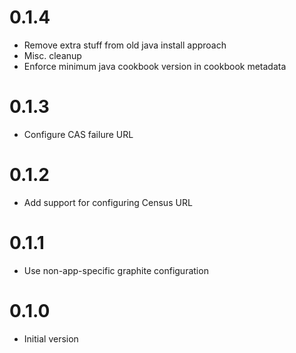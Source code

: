 # 0.1.4

* Remove extra stuff from old java install approach
* Misc. cleanup
* Enforce minimum java cookbook version in cookbook metadata

# 0.1.3

* Configure CAS failure URL

# 0.1.2

* Add support for configuring Census URL

# 0.1.1

* Use non-app-specific graphite configuration

# 0.1.0

* Initial version
